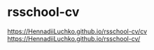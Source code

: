 # rsschool-cv
https://HennadiiLuchko.github.io/rsschool-cv/cv
https://HennadiiLuchko.github.io/rsschool-cv/
